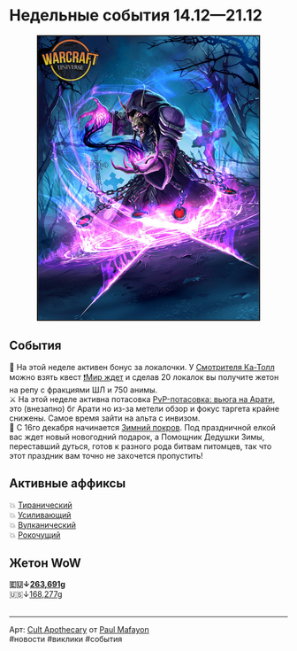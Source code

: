 <h1>Недельные события 14.12—21.12</h1>

<p align="center">
<img src="https://github.com/MagicalCow/TrinkIT-News/blob/main/Assets/Weeklies/Weekly-50-01.jpg?raw=true" width="400" border="2" />
</p>

<h2>События</h2>
  📅 На этой неделе активен бонус за локалочки. У <a href="https://ru.wowhead.com/npc=166307">Смотрителя Ка-Толл<a> можно взять квест <a href="https://ru.wowhead.com/quest=62631/">❗Мир ждет<a> и сделав 20 локалок вы получите жетон на репу с фракциями ШЛ и 750 анимы.<br>
  ⚔️ На этой неделе активна потасовка <a href="https://ru.wowhead.com/event=666">PvP-потасовка: вьюга на Арати<a>, это (внезапно) бг Арати но из-за метели обзор и фокус таргета крайне снижены. Самое время зайти на альта с инвизом.<br>
  🥂 С 16го декабря начинается <a href="https://www.wowhead.com/ru/guide/world-events/holidays/feast-of-winter-veil">Зимний покров<a>. Под праздничной елкой вас ждет новый новогодний подарок, а Помощник Дедушки Зимы, переставший дуться, готов к разного рода битвам питомцев, так что этот праздник вам точно не захочется пропустить!<br>

<h2>Активные аффиксы</h2>
  💥 <a href="https://ru.wowhead.com/affix=9">Тиранический<a><br>
  💥 <a href="https://ru.wowhead.com/affix=7">Усиливающий<a><br>
  💥 <a href="https://ru.wowhead.com/affix=3">Вулканический<a><br>
  💥 <a href="https://ru.wowhead.com/affix=132">Рокочущий<a><br>


<h2>Жетон WoW</h2>
  <b>🇪🇺↓<a href="https://wowtokenprices.com/EU">263,691g<a></b><br>
  🇺🇸↓<a href="https://wowtokenprices.com/US">168,277g<a><br>
<br>
<hr>
Арт: <a href="https://www.artstation.com/artwork/6BDr0">Cult Apothecary</a> от <a href="https://www.artstation.com/mafayon">Paul Mafayon</a><br>
#новости #виклики #события